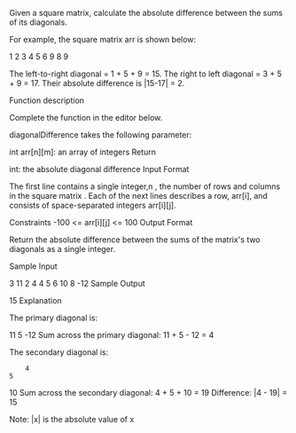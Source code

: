 Given a square matrix, calculate the absolute difference between the sums of its diagonals.

For example, the square matrix arr is shown below:

1 2 3
4 5 6
9 8 9

The left-to-right diagonal = 1 + 5 + 9 = 15. The right to left diagonal = 3 + 5 + 9 = 17. Their absolute difference is |15-17| = 2.

Function description

Complete the function in the editor below.

diagonalDifference takes the following parameter:

int arr[n][m]: an array of integers
Return

int: the absolute diagonal difference
Input Format

The first line contains a single integer,n , the number of rows and columns in the square matrix .
Each of the next lines describes a row, arr[i], and consists of space-separated integers arr[i][j].

Constraints
-100 <= arr[i][j] <= 100
Output Format

Return the absolute difference between the sums of the matrix's two diagonals as a single integer.

Sample Input

3
11 2 4
4 5 6
10 8 -12
Sample Output

15
Explanation

The primary diagonal is:

11
5
-12
Sum across the primary diagonal: 11 + 5 - 12 = 4

The secondary diagonal is:

        4
    5
10
Sum across the secondary diagonal: 4 + 5 + 10 = 19
Difference: |4 - 19| = 15

Note: |x| is the absolute value of x
